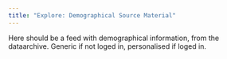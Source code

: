 ```yaml
---
title: "Explore: Demographical Source Material"
---
```


Here should be a feed with demographical information, from the dataarchive. Generic if not loged in, personalised if loged in.